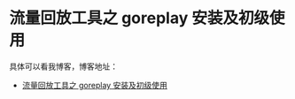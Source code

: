 # 流量回放工具之 goreplay 安装及初级使用

具体可以看我博客，博客地址： 
- [流量回放工具之 goreplay 安装及初级使用](https://blog.csdn.net/zuozewei/article/details/119776846?spm=1001.2014.3001.5501)